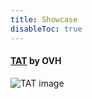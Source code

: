 ```yaml
---
title: Showcase
disableToc: true
---
```


#### [TAT](https://ovh.github.io/tat/overview/) by OVH
![TAT image](/images/showcase/tat.png?width=50%)



